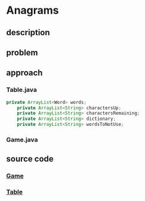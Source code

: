 # Anagrams

## description

## problem

## approach

### Table.java
```java
private ArrayList<Word> words;
    private ArrayList<String> charactersUp;
    private ArrayList<String> charactersRemaining;
    private ArrayList<String> dictionary;
    private ArrayList<String> wordsToNotUse;
```

### Game.java

## source code
### [Game](../src/Game.java)
### [Table](../src/Table.java)
